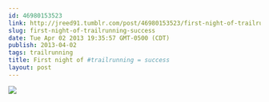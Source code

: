 ```yaml
---
id: 46980153523
link: http://jreed91.tumblr.com/post/46980153523/first-night-of-trailrunning-success
slug: first-night-of-trailrunning-success
date: Tue Apr 02 2013 19:35:57 GMT-0500 (CDT)
publish: 2013-04-02
tags: trailrunning
title: First night of #trailrunning = success
layout: post
---
```



![](http://24.media.tumblr.com/5d0d2d8e46b8650a9d8a0dde957747c4/tumblr_mknlnyaHDY1qi8pkco1_1280.jpg)

